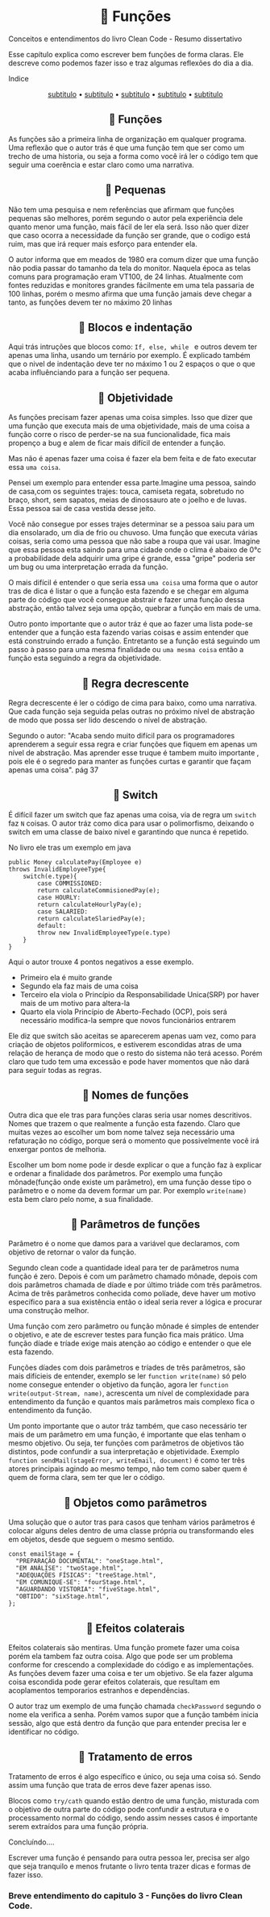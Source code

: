 <h1 align="center"> 📘 Funções</h1>

Conceitos e entendimentos do livro Clean Code - Resumo dissertativo 

Esse capítulo explica como escrever bem funções de forma claras. Ele descreve como podemos fazer isso e traz algumas reflexões do dia a dia.

Indice 
<p align="center">
 <a href="#As consequências de um código ruim">subtitulo</a> •
 <a href="#igualdade">subtitulo</a> • 
 <a href="#condicionais">subtitulo</a> • 
 <a href="#lacos">subtitulo</a> • 
 <a href="#Autor do quadro/livro">subtitulo</a>
</p>

<h2 align="center"> 🔹 Funções</h2>

As funções são a primeira linha de organização em qualquer programa.
Uma reflexão que o autor trás é que uma função tem que ser como um trecho de uma historia, ou seja a forma como você irá ler o código tem que seguir uma coerência e estar claro como uma narrativa.

<h2 align="center"> 🔹 Pequenas</h2>

Não tem uma pesquisa e nem referências que afirmam que funções pequenas são melhores, porém segundo o autor pela experiência dele quanto menor uma função, mais fácil de ler ela será. 
Isso não quer dizer que caso ocorra a necessidade da função ser grande, que o codigo está ruim, mas que irá requer mais esforço para entender ela.

O autor informa que em meados de 1980 era comum dizer que uma função não podia passar do tamanho da tela do monitor. Naquela época as telas comuns para programação eram VT100, de 24 linhas. Atualmente com fontes reduzidas e monitores grandes fácilmente em uma tela passaria de 100 linhas, porém o mesmo afirma que uma função jamais deve chegar a tanto, as funções devem ter no máximo 20 linhas 

<h2 align="center"> 🔹 Blocos e indentação</h2>

Aqui trás intruções que blocos como: ```If, else, while ``` e outros devem ter apenas uma linha, usando um ternário por exemplo. É explicado também que o nivel de indentação deve ter no máximo 1 ou 2 espaços  o que o que acaba influênciando para a função ser pequena.


<h2 align="center"> 🔹 Objetividade </h2>

As funções precisam fazer apenas uma coisa simples. Isso que dizer que uma função que executa mais de uma objetividade, mais de uma coisa a função corre o risco de perder-se na sua funcionalidade, fica mais propenço a bug e alem de ficar mais difícil de entender a função.

Mas não é apenas fazer uma coisa é fazer ela bem feita e de fato executar essa ```uma coisa```.

Pensei um exemplo para entender essa parte.Imagine uma pessoa, saindo de casa,com os seguintes trajes: 
touca,
camiseta regata,
sobretudo no braço,
short,
sem sapatos,
meias de dinossauro ate o joelho e 
de luvas.
Essa pessoa sai de casa vestida desse jeito.

Você não consegue por esses trajes determinar se a pessoa saiu para um dia ensolarado, um dia de frio ou chuvoso. Uma função que executa várias coisas, seria como uma pessoa que não sabe a roupa que vai usar. Imagine que essa pessoa esta saindo para uma cidade onde o clima é abaixo de 0°c a probabilidade dela adquirir uma gripe é grande, essa "gripe" poderia ser um bug ou uma interpretação errada da função.

O mais difícil é entender o que seria essa ```uma coisa``` uma forma que o autor tras de dica é listar o que a função esta fazendo e se chegar em alguma parte do código que você consegue abstrair e fazer uma função dessa abstração, então talvez seja uma opção, quebrar a função em mais de uma.

Outro ponto importante que o autor tráz é que ao fazer uma lista pode-se entender que a função esta fazendo varias coisas e assim entender que está construindo errado a função. Entretanto se a função está seguindo um passo à passo para uma mesma finalidade ou ```uma mesma coisa``` então a função esta seguindo a regra da objetividade. 

<h2 align="center"> 🔹 Regra decrescente </h2>

Regra decrescente é ler o código de cima para baixo, como uma narrativa. Que cada função seja seguida pelas outras no próximo nível de abstração de modo que possa ser lido descendo o nível de abstração.

Segundo o autor: "Acaba sendo muito difícil para os programadores aprenderem a seguir essa regra e criar funções que fiquem em apenas um nível de abstração. Mas aprender esse truque é tambem muito importante , pois ele é o segredo para manter as funções curtas e garantir que façam apenas uma coisa". pág 37

<h2 align="center"> 🔹 Switch </h2>

É difícil fazer um switch que faz apenas uma coisa, via de regra um ```switch``` faz ```N``` coisas.
O autor tráz como dica para usar o polimorfismo, deixando o switch em uma classe de baixo nivel e garantindo que nunca é repetido.

No livro ele tras um exemplo em java

```
public Money calculatePay(Employee e)
throws InvalidEmployeeType{
    switch(e.type){
        case COMMISSIONED:
        return calculateCommisionedPay(e);
        case HOURLY:
        return calculateHourlyPay(e);
        case SALARIED:
        return calculateSlariedPay(e);
        default:
        throw new InvalidEmployeeType(e.type)
    }
}
```
Aqui o autor trouxe 4 pontos negativos a esse exemplo.

- Primeiro ela é muito grande
- Segundo ela faz mais de uma coisa
- Terceiro ela viola o Princípio da Responsabilidade Unica(SRP) por haver mais de um motivo para altera-la
- Quarto ela viola Princípio de Aberto-Fechado (OCP), pois será necessário modifica-la sempre que novos funcionários entrarem

Ele diz que switch são aceitas se aparecerem apenas uam vez, como para criação de objetos poliformicos, e estiverem escondidas atras de uma relação de herança de modo que o resto do sistema não terá acesso. Porém claro que tudo tem uma excessão e pode haver momentos que não dará para seguir todas as regras.

<h2 align="center"> 🔹 Nomes de funções</h2>
Outra dica que ele tras para funções claras seria usar nomes descritivos. Nomes que trazem o que realmente a função esta fazendo.
Claro que muitas vezes ao escolher um bom nome talvez seja necessário uma refaturação no código, porque será o momento que possivelmente você irá enxergar pontos de melhoria.

Escolher um bom nome pode ir desde explicar o que a função faz à explicar e ordenar a finalidade dos parâmetros. Por exemplo uma função mônade(função onde existe um parâmetro), em uma função desse tipo o parâmetro e o nome da devem formar um par. Por exemplo ```write(name)``` esta bem claro pelo nome, a sua finalidade.

<h2 align="center"> 🔹 Parâmetros de funções</h2>

Parâmetro é o nome que damos para a variável que declaramos, com objetivo de retornar o valor da função.

Segundo clean code a quantidade ideal para ter de parâmetros numa função é zero. Depois é com um parâmetro chamado mônade, depois com dois parâmetros chamada de díade e por último triáde com três parâmetros. Acima de três parâmetros conhecida como políade, deve haver um motivo específico para a sua existência então o ideal seria rever a lógica e procurar uma construção melhor.

Uma função com zero parâmetro ou função mônade é simples de entender o objetivo, e ate de escrever testes para função fica mais prático. Uma função díade e tríade exige mais atenção ao código e entender o que ele esta fazendo.

Funções díades com dois parâmetros e tríades de três parâmetros, são mais difícieis de entender, exemplo se ler ```function write(name)``` só pelo nome consegue entender o objetivo da função, agora ler ```function write(output-Stream, name)```, acrescenta um nível de complexidade para entendimento da função e quantos mais parâmetros mais complexo fica o entendimento da função.

Um ponto importante que o autor tráz também, que caso necessário ter mais de um parâmetro em uma função, é importante que elas tenham o mesmo objetivo. Ou seja, ter funções com parâmetros de objetivos tão distintos, pode confundir a sua interpretação e objetividade. Exemplo ```function sendMail(stageError, writeEmail, document)``` é como ter três atores principais agindo ao mesmo tempo, não tem como saber quem é quem de forma clara, sem ter que ler o código. 


<h2 align="center"> 🔹 Objetos como parâmetros</h2>
Uma solução que o autor tras para casos que tenham vários parâmetros é colocar alguns deles dentro de uma classe própria ou transformando eles em objetos, desde que seguem o mesmo sentido. 

```
const emailStage = {
  "PREPARAÇÃO DOCUMENTAL": "oneStage.html",
  "EM ANÁLISE": "twoStage.html",
  "ADEQUAÇÕES FÍSICAS": "treeStage.html",
  "EM COMUNIQUE-SE": "fourStage.html",
  "AGUARDANDO VISTORIA": "fiveStage.html",
  "OBTIDO": "sixStage.html",
};
```


<h2 align="center"> 🔹 Efeitos colaterais</h2>

Efeitos colaterais são mentiras. Uma função promete fazer uma coisa porém ela tambem faz outra coisa.
Algo que pode ser um problema conforme for crescendo a complexidade do código e as implementações.
As funções devem fazer uma coisa e ter um objetivo. Se ela fazer alguma coisa escondida pode gerar efeitos colaterais, que resultam em acoplamentos temporarios estranhos e dependências.

O autor traz um exemplo de uma função chamada ```checkPassword``` segundo o nome ela verifica a senha. Porém vamos supor que a função também inicia sessão, algo que está dentro da função que para entender precisa ler e identificar no código.


<h2 align="center"> 🔹 Tratamento de erros</h2>

Tratamento de erros é algo específico e único, ou seja uma coisa só. Sendo assim uma função que trata de erros deve fazer apenas isso.

Blocos como ```try/cath``` quando estão dentro de uma função, misturada com o objetivo de outra parte do código pode confundir a estrutura e o processamento normal do código, sendo assim nesses casos é importante serem extraídos para uma função própria.

Concluíndo....

Escrever uma função é pensando para outra pessoa ler, precisa ser algo que seja tranquilo e menos frutante o livro tenta trazer dicas e formas de fazer isso.

### Breve entendimento do capitulo 3 - Funções do livro Clean Code.